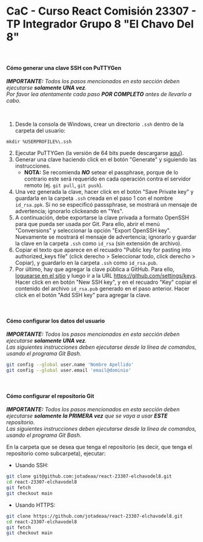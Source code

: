 # **CaC - Curso React Comisión 23307 - TP Integrador Grupo 8 "El Chavo Del 8"**

&nbsp;

#### **Cómo generar una clave SSH con PuTTYGen**
_**IMPORTANTE:** Todos los pasos mencionados en esta sección deben ejecutarse **solamente UNA vez**._  
_Por favor lea atentamente cada paso **POR COMPLETO** antes de llevarlo a cabo._

&nbsp;

1. Desde la consola de Windows, crear un directorio `.ssh` dentro de la carpeta del usuario:
```console
mkdir %USERPROFILE%\.ssh
```

2. Ejecutar PuTTYGen (la versión de 64 bits puede descargarse [aquí](https://the.earth.li/~sgtatham/putty/latest/w64/puttygen.exe)).
3. Generar una clave haciendo click en el botón "Generate" y siguiendo las instrucciones.
    * **NOTA:** Se recomienda **_NO_** setear el passphrase, porque de lo contrario este será requerido en cada operación contra el servidor remoto (ej. `git pull`, `git push`).
4. Una vez generada la clave, hacer click en el botón "Save Private key" y guardarla en la carpeta `.ssh` creada en el paso 1 con el nombre `id_rsa.ppk`. Si no se especificó passsphrase, se mostrará un mensaje de advertencia; ignorarlo clickeando en "Yes".
5. A continuación, debe exportarse la clave privada a formato OpenSSH para que pueda ser usada por Git. Para ello, abrir el menú "Conversions" y seleccionar la opción "Export OpenSSH key". Nuevamente se mostrará el mensaje de advertencia; ignorarlo y guardar la clave en la carpeta `.ssh` como `id_rsa` (sin extensión de archivo).
6. Copiar el texto que aparece en el recuadro "Public key for pasting into authorized_keys file" (click derecho > Seleccionar todo, click derecho > Copiar), y guardarlo en la carpeta `.ssh` como `id_rsa.pub`.
7. Por último, hay que agregar la clave pública a GitHub. Para ello, [loguearse en el sitio](https://github.com/login) y luego ir a la URL <https://github.com/settings/keys>. Hacer click en en botón "New SSH key", y en el recuadro "Key" copiar el contenido del archivo `id_rsa.pub` generado en el paso anterior.
Hacer click en el botón "Add SSH key" para agregar la clave.

&nbsp;

#### **Cómo configurar los datos del usuario**
_**IMPORTANTE:** Todos los pasos mencionados en esta sección deben ejecutarse **solamente UNA vez**._  
_Las siguientes instrucciones deben ejecutarse desde la línea de comandos, usando el programa Git Bash._

```bash
git config --global user.name 'Nombre Apellido'
git config --global user.email 'email@dominio'
```

&nbsp;

#### **Cómo configurar el repositorio Git**
_**IMPORTANTE:** Todos los pasos mencionados en esta sección deben ejecutarse **solamente la PRIMERA vez** que se vaya a usar **ESTE** repositorio._  
_Las siguientes instrucciones deben ejecutarse desde la línea de comandos, usando el programa Git Bash._

En la carpeta que se desea que tenga el repositorio (es decir, que tenga el repositorio como subcarpeta), ejecutar:

* Usando SSH:
```bash
git clone git@github.com:jotadeaa/react-23307-elchavodel8.git
cd react-23307-elchavodel8
git fetch
git checkout main
```

* Usando HTTPS:
```bash
git clone https://github.com/jotadeaa/react-23307-elchavodel8.git
cd react-23307-elchavodel8
git fetch
git checkout main
```

